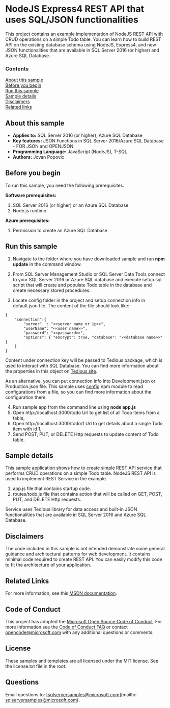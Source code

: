 ﻿# NodeJS Express4 REST API that uses SQL/JSON functionalities

This project contains an example implementation of NodeJS REST API with CRUD operations on a simple Todo table. You can learn how to build REST API on the existing database schema using NodeJS, Express4, and new JSON functionalities that are available in SQL Server 2016 (or higher) and Azure SQL Database.

### Contents

[About this sample](#about-this-sample)<br/>
[Before you begin](#before-you-begin)<br/>
[Run this sample](#run-this-sample)<br/>
[Sample details](#sample-details)<br/>
[Disclaimers](#disclaimers)<br/>
[Related links](#related-links)<br/>

<a name=about-this-sample></a>

## About this sample

- **Applies to:** SQL Server 2016 (or higher), Azure SQL Database
- **Key features:** JSON Functions in SQL Server 2016/Azure SQL Database - FOR JSON and OPENJSON
- **Programming Language:** JavaScript (NodeJS), T-SQL
- **Authors:** Jovan Popovic

<a name=before-you-begin></a>

## Before you begin

To run this sample, you need the following prerequisites.

**Software prerequisites:**

1. SQL Server 2016 (or higher) or an Azure SQL Database
2. Node.js runtime.

**Azure prerequisites:**

1. Permission to create an Azure SQL Database

<a name=run-this-sample></a>

## Run this sample

1. Navigate to the folder where you have downloaded sample and run **npm update** in the command window.

2. From SQL Server Management Studio or SQL Server Data Tools connect to your SQL Server 2016 or Azure SQL database and
execute setup.sql script that will create and populate Todo table in the database and create necessary stored procedures.

3. Locate config folder in the project and setup connection info in default.json file. The content of the file should look like:
```
{
    "connection":{
        "server"  : "<<server name or ip>>",
        "userName": "<<user name>>",
        "password": "<<password>>",
        "options": { "encrypt": true, "database": "<<database name>>" }
    }
}
```
Content under connection key will be passed to Tedious package, which is used to
interact with SQL Database. You can find more information
about the properties in this object on [Tedious site](http://tediousjs.github.io/tedious/getting-started.html).

As an alternative, you can put connection info into Development.json or
Production.json file. This sample uses [config](https://www.npmjs.com/package/config)
npm module to read configurations from a file, so you can find more information about
the configuration there.

4. Run sample app from the command line using **node app.js**
 1. Open http://localhost:3000/todo Url to get list of all Todo items from a table,
 2. Open http://localhost:3000/todo/1 Url to get details about a single Todo item with id 1,
 2. Send POST, PUT, or DELETE Http requests to update content of Todo table.

<a name=sample-details></a>

## Sample details

This sample application shows how to create simple REST API service that performs CRUD operations on a simple Todo table.
NodeJS REST API is used to implement REST Service in the example.
1. app.js file that contains startup code.
3. routes/todo.js file that contains action that will be called on GET, POST, PUT, and DELETE Http requests.

Service uses Tedious library for data access and built-in JSON functionalities that are available in SQL Server 2016 and Azure SQL Database.

<a name=disclaimers></a>

## Disclaimers
The code included in this sample is not intended demonstrate some general guidance and architectural patterns for web development.
It contains minimal code required to create REST API.
You can easily modify this code to fit the architecture of your application.

<a name=related-links></a>

## Related Links

For more information, see this [MSDN documentation](https://msdn.microsoft.com/en-us/library/dn921897.aspx).

## Code of Conduct
This project has adopted the [Microsoft Open Source Code of Conduct](https://opensource.microsoft.com/codeofconduct/). For more information see the [Code of Conduct FAQ](https://opensource.microsoft.com/codeofconduct/faq/) or contact [opencode@microsoft.com](mailto:opencode@microsoft.com) with any additional questions or comments.

## License
These samples and templates are all licensed under the MIT license. See the license.txt file in the root.

## Questions
Email questions to: [sqlserversamples@microsoft.com](mailto: sqlserversamples@microsoft.com).
